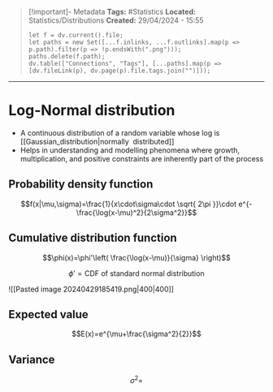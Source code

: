 > [!important]- Metadata
> **Tags:** #Statistics 
> **Located:** Statistics/Distributions
> **Created:** 29/04/2024 - 15:55
> ```dataviewjs
> let f = dv.current().file;
> let paths = new Set([...f.inlinks, ...f.outlinks].map(p => p.path).filter(p => !p.endsWith(".png")));
> paths.delete(f.path);
> dv.table(["Connections", "Tags"], [...paths].map(p => [dv.fileLink(p), dv.page(p).file.tags.join("")]));
> ```

___
# Log-Normal distribution
- A continuous distribution of a random variable whose log is [[Gaussian_distribution|normally  distributed]]
- Helps in understanding and modelling phenomena where growth, multiplication, and positive constraints are inherently part of the process

## Probability density function
$$f(x|\mu,\sigma)=\frac{1}{x\cdot\sigma\cdot \sqrt{ 2\pi }}\cdot e^{-\frac{\log(x-\mu)^2}{2\sigma^2}}$$

## Cumulative distribution function

$$\phi(x)=\phi'\left( \frac{\log(x-\mu)}{\sigma} \right)$$

$$\phi'=\text{CDF of standard normal distribution }$$

![[Pasted image 20240429185419.png|400|400]]


## Expected value
$$E(x)=e^{\mu+\frac{\sigma^2}{2}}$$

## Variance 
$$\sigma^2=$$